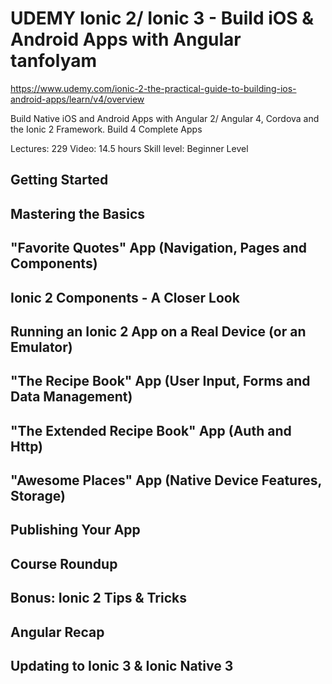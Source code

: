 # UDEMY Ionic 2/ Ionic 3 - Build iOS & Android Apps with Angular tanfolyam

https://www.udemy.com/ionic-2-the-practical-guide-to-building-ios-android-apps/learn/v4/overview

Build Native iOS and Android Apps with Angular 2/ Angular 4, Cordova and the Ionic 2 Framework. Build 4 Complete Apps

Lectures: 229
Video: 14.5 hours
Skill level: Beginner Level

## Getting Started
## Mastering the Basics
## "Favorite Quotes" App (Navigation, Pages and Components)
## Ionic 2 Components - A Closer Look
## Running an Ionic 2 App on a Real Device (or an Emulator)
## "The Recipe Book" App (User Input, Forms and Data Management)
## "The Extended Recipe Book" App (Auth and Http)
## "Awesome Places" App (Native Device Features, Storage)
## Publishing Your App
## Course Roundup
## Bonus: Ionic 2 Tips & Tricks
## Angular Recap
## Updating to Ionic 3 & Ionic Native 3 